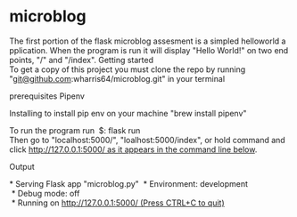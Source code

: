 # microblog
The first portion of the flask microblog assesment is a simpled helloworld application. When the program is run it will display "Hello World!" on two endpoints, "/" and "/index".
Getting started
To get a copy of this project you must clone the repo by running
"git@github.com:wharris64/microblog.git" in your terminal

prerequisites
Pipenv

Installing
to install pip env on your machine
"brew install pipenv"



To run the program run 
$: flask run
Then go to "localhost:5000/", "loalhost:5000/index", or hold command and click http://127.0.0.1:5000/ as it appears in the command line below.

Output

* Serving Flask app "microblog.py"
 * Environment: development
 * Debug mode: off
 * Running on http://127.0.0.1:5000/ (Press CTRL+C to quit)
